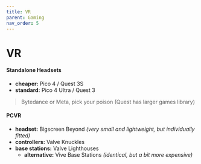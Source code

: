```yaml
---
title: VR
parent: Gaming
nav_order: 5
---
```

# VR

#### Standalone Headsets

- **cheaper:** Pico 4 / Quest 3S
- **standard:** Pico 4 Ultra / Quest 3

> Bytedance or Meta, pick your poison (Quest has larger games library)

#### PCVR

- **headset:** Bigscreen Beyond *(very small and lightweight, but individually fitted)*
- **controllers:** Valve Knuckles
- **base stations:** Valve Lighthouses
	- **alternative:** Vive Base Stations *(identical, but a bit more expensive)*
